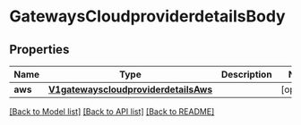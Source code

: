 # GatewaysCloudproviderdetailsBody

## Properties
Name | Type | Description | Notes
------------ | ------------- | ------------- | -------------
**aws** | [**V1gatewayscloudproviderdetailsAws**](V1gatewayscloudproviderdetailsAws.md) |  | [optional] 

[[Back to Model list]](../README.md#documentation-for-models) [[Back to API list]](../README.md#documentation-for-api-endpoints) [[Back to README]](../README.md)

